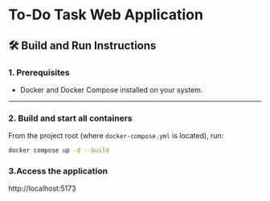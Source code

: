 # To-Do Task Web Application

## 🛠️ Build and Run Instructions

### 1. Prerequisites
- Docker and Docker Compose installed on your system.

---

### 2. Build and start all containers
From the project root (where `docker-compose.yml` is located), run:

```bash
docker compose up -d --build
```

### 3.Access the application
http://localhost:5173
